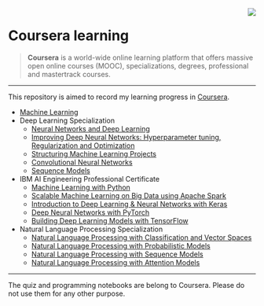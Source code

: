 <img src="https://d3njjcbhbojbot.cloudfront.net/web/images/favicons/apple-touch-icon-60x60.png"  align="right">

# Coursera learning
> **Coursera** is a world-wide online learning platform that offers massive open online courses (MOOC), specializations, degrees, professional and mastertrack courses.
***
This repository is aimed to record my learning progress in [Coursera](https://www.coursera.org/).

- [Machine Learning](https://github.com/zonghui0228/coursera-learning/tree/master/Machine%20Learning)
- Deep Learning Specialization
  - [Neural Networks and Deep Learning](https://github.com/zonghui0228/coursera-learning/tree/master/Deep%20Learning%20Specialization/Neural%20Networks%20and%20Deep%20Learning)
  - [Improving Deep Neural Networks: Hyperparameter tuning, Regularization and Optimization](https://github.com/zonghui0228/coursera-learning/tree/master/Deep%20Learning%20Specialization/Improving%20Deep%20Neural%20Networks%20Hyperparameter%20tuning%2C%20Regularization%20and%20Optimization)
  - [Structuring Machine Learning Projects](https://github.com/zonghui0228/coursera-learning/tree/master/Deep%20Learning%20Specialization/Structuring%20Machine%20Learning%20Projects)
  - [Convolutional Neural Networks](https://github.com/zonghui0228/coursera-learning/tree/master/Deep%20Learning%20Specialization/Convolutional%20Neural%20Networks)
  - [Sequence Models](https://github.com/zonghui0228/coursera-learning/tree/master/Deep%20Learning%20Specialization/Sequence%20Models)
- IBM AI Engineering Professional Certificate
  - [Machine Learning with Python](https://github.com/zonghui0228/coursera-learning/tree/master/IBM%20AI%20Engineering%20Professional%20Certificate/Machine%20Learning%20with%20Python)
  - [Scalable Machine Learning on Big Data using Apache Spark](https://github.com/zonghui0228/coursera-learning/tree/master/IBM%20AI%20Engineering%20Professional%20Certificate/Scalable%20Machine%20Learning%20on%20Big%20Data%20using%20Apache%20Spark)
  - [Introduction to Deep Learning & Neural Networks with Keras](https://github.com/zonghui0228/coursera-learning/tree/master/IBM%20AI%20Engineering%20Professional%20Certificate/Introduction%20to%20Deep%20Learning%20%26%20Neural%20Networks%20with%20Keras)
  - [Deep Neural Networks with PyTorch](https://github.com/zonghui0228/coursera-learning/tree/master/IBM%20AI%20Engineering%20Professional%20Certificate/Deep%20Neural%20Networks%20with%20Pytorch)
  - [Building Deep Learning Models with TensorFlow](https://github.com/zonghui0228/coursera-learning/tree/master/IBM%20AI%20Engineering%20Professional%20Certificate/Building%20Deep%20Learning%20Models%20with%20TensorFlow)
- Natural Language Processing Specialization
  - [Natural Language Processing with Classification and Vector Spaces](https://github.com/zonghui0228/coursera-learning/tree/master/Natural%20Language%20Processing%20Specialization/Natural%20Language%20Processing%20with%20Classification%20and%20Vector%20Spaces)
  - [Natural Language Processing with Probabilistic Models](https://github.com/zonghui0228/coursera-learning/tree/master/Natural%20Language%20Processing%20Specialization/Natural%20Language%20Processing%20with%20Probabilistic%20Models)
  - [Natural Language Processing with Sequence Models](https://github.com/zonghui0228/coursera-learning/tree/master/Natural%20Language%20Processing%20Specialization/Natural%20Language%20Processing%20with%20Sequence%20Models)
  - [Natural Language Processing with Attention Models](https://github.com/zonghui0228/coursera-learning/tree/master/Natural%20Language%20Processing%20Specialization/Natural%20Language%20Processing%20with%20Attention%20Models)

***

The quiz and programming notebooks are belong to Coursera. Please do not use them for any other purpose.